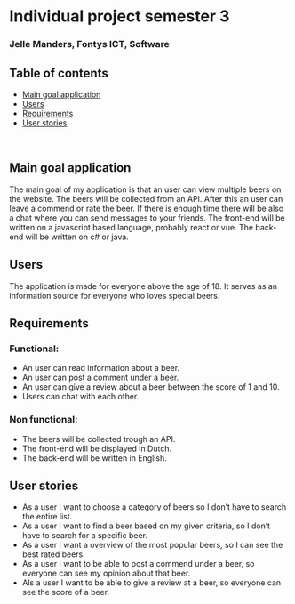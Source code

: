 # Individual project semester 3

### Jelle Manders, Fontys ICT, Software

## Table of contents
- [Main goal application](#main-goal-application)
- [Users](#users)
- [Requirements](#requirements)
- [User stories](#user-stories)


 
## Main goal application
The main goal of my application is that an user can view multiple beers on the website. The beers will be collected from an API. After this an user can leave a commend or rate the beer. If there is enough time there will be also a chat where you can send messages to your friends. The front-end will be written on a javascript based language, probably react or vue. The back-end will be written on c# or java.

## Users
The application is made for everyone above the age of 18. It serves as an information source for everyone who loves special beers.

## Requirements
### Functional:
-	An user can read information about a beer.
-	An user can post a comment under a beer.
- An user can give a review about a beer between the score of 1 and 10.
-	Users can chat with each other.
### Non functional:
-	The beers will be collected trough an API.
-	The front-end will be displayed in Dutch.
-	The back-end will be written in English.

## User stories
-	As a user I want to choose a category of beers so I don’t have to search the entire list.
-	As a user I want to find a beer based on my given criteria, so I don’t have to search for a specific beer.
-	As a user I want a overview of the most popular beers, so I can see the best rated beers.
-	As a user I want to be able to post a commend under a beer, so everyone can see my opinion about that beer.
-	Als a user I want to be able to give a review at a beer, so everyone can see the score of a beer.


